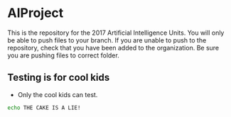 # AIProject

This is the repository for the 2017 Artificial Intelligence Units. You will only be able to push files to your branch. If you are unable to push to the repository, check that you have been added to the organization. Be sure you are pushing files to correct folder.

## Testing is for cool kids

 - Only the cool kids can test.
 
 ```sh
 echo THE CAKE IS A LIE!
 ```
